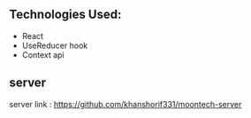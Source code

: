 ## Technologies Used:
* React 
* UseReducer hook
* Context api

## server

server link : https://github.com/khanshorif331/moontech-server
